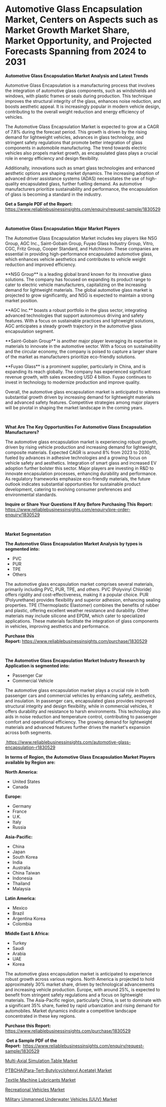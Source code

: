 <p><h1>Automotive Glass Encapsulation Market, Centers on Aspects such as Market Growth Market Share, Market Opportunity, and Projected Forecasts Spanning from 2024 to 2031</h1></p><p><strong>Automotive Glass Encapsulation Market Analysis and Latest Trends</strong></p>
<p><p>Automotive Glass Encapsulation is a manufacturing process that involves the integration of automotive glass components, such as windshields and windows, with plastic frames or seals during production. This technique improves the structural integrity of the glass, enhances noise reduction, and boosts aesthetic appeal. It is increasingly popular in modern vehicle design, contributing to the overall weight reduction and energy efficiency of vehicles.</p><p>The Automotive Glass Encapsulation Market is expected to grow at a CAGR of 7.8% during the forecast period. This growth is driven by the rising demand for lightweight vehicles, advances in glass technology, and stringent safety regulations that promote better integration of glass components in automobile manufacturing. The trend towards electric vehicles also propels market growth, as encapsulated glass plays a crucial role in energy efficiency and design flexibility.</p><p>Additionally, innovations such as smart glass technologies and enhanced aesthetic options are shaping market dynamics. The increasing adoption of advanced driver assistance systems (ADAS) necessitates the use of high-quality encapsulated glass, further fuelling demand. As automotive manufacturers prioritize sustainability and performance, the encapsulation of glass is becoming a standard in the industry.</p></p>
<p><strong>Get a Sample PDF of the Report:&nbsp;</strong> <a href="https://www.reliablebusinessinsights.com/enquiry/request-sample/1830529?utm_campaign=62&utm_medium=2&utm_source=Github&utm_content=ia&utm_term=02112024&utm_id=automotive-glass-encapsulation">https://www.reliablebusinessinsights.com/enquiry/request-sample/1830529</a></p>
<p>&nbsp;</p>
<p><strong>Automotive Glass Encapsulation Major Market Players</strong></p>
<p><p>The Automotive Glass Encapsulation Market includes key players like NSG Group, AGC Inc., Saint-Gobain Group, Fuyao Glass Industry Group, Vitro, CGC, Fritz Group, Cooper Standard, and Hutchinson. These companies are essential in providing high-performance encapsulated automotive glass, which enhances vehicle aesthetics and contributes to vehicle weight reduction and improved efficiency.</p><p>**NSG Group** is a leading global brand known for its innovative glass solutions. The company has focused on expanding its product range to cater to electric vehicle manufacturers, capitalizing on the increasing demand for lightweight materials. The global automotive glass market is projected to grow significantly, and NSG is expected to maintain a strong market position.</p><p>**AGC Inc.** boasts a robust portfolio in the glass sector, integrating advanced technologies that support autonomous driving and safety features. With a focus on sustainable practices and lightweight solutions, AGC anticipates a steady growth trajectory in the automotive glass encapsulation segment.</p><p>**Saint-Gobain Group** is another major player leveraging its expertise in materials to innovate in the automotive sector. With a focus on sustainability and the circular economy, the company is poised to capture a larger share of the market as manufacturers prioritize eco-friendly solutions.</p><p>**Fuyao Glass** is a prominent supplier, particularly in China, and is expanding its reach globally. The company has experienced significant revenue growth, with sales exceeding USD 4 billion. Fuyao continues to invest in technology to modernize production and improve quality.</p><p>Overall, the automotive glass encapsulation market is anticipated to witness substantial growth driven by increasing demand for lightweight materials and advanced safety features. Competitive strategies among major players will be pivotal in shaping the market landscape in the coming years.</p></p>
<p>&nbsp;</p>
<p><strong>What Are The Key Opportunities For Automotive Glass Encapsulation Manufacturers?</strong></p>
<p><p>The automotive glass encapsulation market is experiencing robust growth, driven by rising vehicle production and increasing demand for lightweight, composite materials. Expected CAGR is around 8% from 2023 to 2030, fueled by advances in adhesive technologies and a growing focus on vehicle safety and aesthetics. Integration of smart glass and increased EV adoption further bolster this sector. Major players are investing in R&D to innovate encapsulation processes, enhancing durability and performance. As regulatory frameworks emphasize eco-friendly materials, the future outlook indicates substantial opportunities for sustainable product development, catering to evolving consumer preferences and environmental standards.</p></p>
<p><strong>Inquire or Share Your Questions If Any Before Purchasing This Report:</strong> <a href="https://www.reliablebusinessinsights.com/enquiry/pre-order-enquiry/1830529?utm_campaign=62&utm_medium=2&utm_source=Github&utm_content=ia&utm_term=02112024&utm_id=automotive-glass-encapsulation">https://www.reliablebusinessinsights.com/enquiry/pre-order-enquiry/1830529</a></p>
<p>&nbsp;</p>
<p><strong>Market Segmentation</strong></p>
<p><strong>The Automotive Glass Encapsulation Market Analysis by types is segmented into:</strong></p>
<p><ul><li>PVC</li><li>PUR</li><li>TPE</li><li>Others</li></ul></p>
<p><p>The automotive glass encapsulation market comprises several materials, primarily including PVC, PUR, TPE, and others. PVC (Polyvinyl Chloride) offers rigidity and cost-effectiveness, making it a popular choice. PUR (Polyurethane) provides flexibility and superior adhesion, enhancing sealing properties. TPE (Thermoplastic Elastomer) combines the benefits of rubber and plastic, offering excellent weather resistance and durability. Other materials may include silicone and EPDM, which cater to specialized applications. These materials facilitate the integration of glass components in vehicles, improving aesthetics and performance.</p></p>
<p><strong>Purchase this Report:&nbsp;</strong><a href="https://www.reliablebusinessinsights.com/purchase/1830529?utm_campaign=62&utm_medium=2&utm_source=Github&utm_content=ia&utm_term=02112024&utm_id=automotive-glass-encapsulation">https://www.reliablebusinessinsights.com/purchase/1830529</a></p>
<p>&nbsp;</p>
<p><strong>The Automotive Glass Encapsulation Market Industry Research by Application is segmented into:</strong></p>
<p><ul><li>Passenger Car</li><li>Commercial Vehicle</li></ul></p>
<p><p>The automotive glass encapsulation market plays a crucial role in both passenger cars and commercial vehicles by enhancing safety, aesthetics, and insulation. In passenger cars, encapsulated glass provides improved structural integrity and design flexibility, while in commercial vehicles, it offers durability and resistance to harsh environments. This technology also aids in noise reduction and temperature control, contributing to passenger comfort and operational efficiency. The growing demand for lightweight materials and advanced features further drives the market's expansion across both segments.</p></p>
<p><a href="https://www.reliablebusinessinsights.com/automotive-glass-encapsulation-r1830529?utm_campaign=62&utm_medium=2&utm_source=Github&utm_content=ia&utm_term=02112024&utm_id=automotive-glass-encapsulation">&nbsp;https://www.reliablebusinessinsights.com/automotive-glass-encapsulation-r1830529</a></p>
<p><strong>In terms of Region, the Automotive Glass Encapsulation Market Players available by Region are:</strong></p>
<p>
    <p> <strong> North America: </strong>
        <ul>
            <li>United States</li>
            <li>Canada</li>
        </ul>
        </p> 
    <p> <strong> Europe: </strong>
        <ul>
            <li>Germany</li>
            <li>France</li>
            <li>U.K.</li>
            <li>Italy</li>
            <li>Russia</li>
        </ul>
        </p> 
    <p> <strong> Asia-Pacific: </strong>
        <ul>
            <li>China</li>
            <li>Japan</li>
            <li>South Korea</li>
            <li>India</li>
            <li>Australia</li>
            <li>China Taiwan</li>
            <li>Indonesia</li>
            <li>Thailand</li>
            <li>Malaysia</li>
        </ul>
        </p> 
    <p> <strong> Latin America: </strong>
        <ul>
            <li>Mexico</li>
            <li>Brazil</li>
            <li>Argentina Korea</li>
            <li>Colombia</li>
        </ul>
        </p> 
    <p> <strong> Middle East & Africa: </strong>
        <ul>
            <li>Turkey</li>
            <li>Saudi</li>
            <li>Arabia</li>
            <li>UAE</li>
            <li>Korea</li>
        </ul>
    </p>
    </p>
<p><p>The automotive glass encapsulation market is anticipated to experience robust growth across various regions. North America is projected to hold approximately 30% market share, driven by technological advancements and increasing vehicle production. Europe, with around 25%, is expected to benefit from stringent safety regulations and a focus on lightweight materials. The Asia-Pacific region, particularly China, is set to dominate with a significant 35% share, fueled by rapid urbanization and rising demand for automobiles. Market dynamics indicate a competitive landscape concentrated in these key regions.</p></p>
<p><strong>Purchase this Report: </strong><a href="https://www.reliablebusinessinsights.com/purchase/1830529?utm_campaign=62&utm_medium=2&utm_source=Github&utm_content=ia&utm_term=02112024&utm_id=automotive-glass-encapsulation">https://www.reliablebusinessinsights.com/purchase/1830529</a></p>
<p>&nbsp;<strong>Get a Sample PDF of the Report:&nbsp;&nbsp;</strong><a href="https://www.reliablebusinessinsights.com/enquiry/request-sample/1830529?utm_campaign=62&utm_medium=2&utm_source=Github&utm_content=ia&utm_term=02112024&utm_id=automotive-glass-encapsulation">https://www.reliablebusinessinsights.com/enquiry/request-sample/1830529</a></p>
<p><strong></strong></p>
<p><p><a href="https://issuu.com/reportprime-2/docs/multi-axial-simulation-table-market_db5cd2ddbee6d0?utm_campaign=62&utm_medium=2&utm_source=Github&utm_content=ia&utm_term=02112024&utm_id=automotive-glass-encapsulation">Multi-Axial Simulation Table Market</a></p><p><a href="https://www.linkedin.com/pulse/ptbchapara-tert-butylcyclohexyl-acetate-market-size-growth-clewf?utm_campaign=62&utm_medium=2&utm_source=Github&utm_content=ia&utm_term=02112024&utm_id=automotive-glass-encapsulation">PTBCHA(Para-Tert-Butylcyclohexyl Acetate) Market</a></p><p><a href="https://www.linkedin.com/pulse/textile-machine-lubricants-market-outlook-share-analysis--8qxef?utm_campaign=62&utm_medium=2&utm_source=Github&utm_content=ia&utm_term=02112024&utm_id=automotive-glass-encapsulation">Textile Machine Lubricants Market</a></p><p><a href="https://github.com/abbiewimld/Market-Research-Report-List-1/blob/main/recreational-vehicles-market.md?utm_campaign=62&utm_medium=2&utm_source=Github&utm_content=ia&utm_term=02112024&utm_id=automotive-glass-encapsulation">Recreational Vehicles Market</a></p><p><a href="https://issuu.com/reportprime-2/docs/military-unmanned-underwater-vehicl_626b25ae97035b?utm_campaign=62&utm_medium=2&utm_source=Github&utm_content=ia&utm_term=02112024&utm_id=automotive-glass-encapsulation">Military Unmanned Underwater Vehicles (UUV) Market</a></p></p>